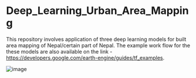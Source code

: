 # Deep_Learning_Urban_Area_Mapping

This repository involves application of three deep learning models for built area mapping of Nepal/certain part of Nepal. The example work flow for the these models are also available on the link - 
https://developers.google.com/earth-engine/guides/tf_examples. 

![image](https://user-images.githubusercontent.com/7812521/152695037-e4b6f9e7-2085-41b5-9cc7-480e4b19a437.png)
